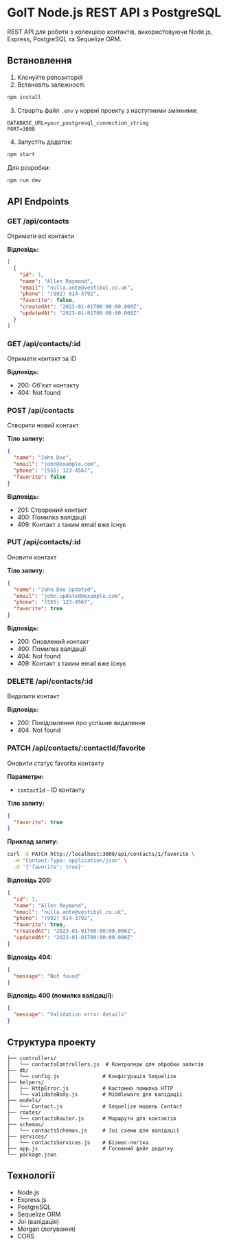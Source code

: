 # GoIT Node.js REST API з PostgreSQL

REST API для роботи з колекцією контактів, використовуючи Node.js, Express, PostgreSQL та Sequelize ORM.

## Встановлення

1. Клонуйте репозиторій
2. Встановіть залежності:
```bash
npm install
```

3. Створіть файл `.env` у корені проекту з наступними змінними:
```
DATABASE_URL=your_postgresql_connection_string
PORT=3000
```

4. Запустіть додаток:
```bash
npm start
```

Для розробки:
```bash
npm run dev
```

## API Endpoints

### GET /api/contacts
Отримати всі контакти

**Відповідь:**
```json
[
  {
    "id": 1,
    "name": "Allen Raymond",
    "email": "nulla.ante@vestibul.co.uk",
    "phone": "(992) 914-3792",
    "favorite": false,
    "createdAt": "2023-01-01T00:00:00.000Z",
    "updatedAt": "2023-01-01T00:00:00.000Z"
  }
]
```

### GET /api/contacts/:id
Отримати контакт за ID

**Відповідь:**
- 200: Об'єкт контакту
- 404: Not found

### POST /api/contacts
Створити новий контакт

**Тіло запиту:**
```json
{
  "name": "John Doe",
  "email": "john@example.com",
  "phone": "(555) 123-4567",
  "favorite": false
}
```

**Відповідь:**
- 201: Створений контакт
- 400: Помилка валідації
- 409: Контакт з таким email вже існує

### PUT /api/contacts/:id
Оновити контакт

**Тіло запиту:**
```json
{
  "name": "John Doe Updated",
  "email": "john.updated@example.com",
  "phone": "(555) 123-4567",
  "favorite": true
}
```

**Відповідь:**
- 200: Оновлений контакт
- 400: Помилка валідації
- 404: Not found
- 409: Контакт з таким email вже існує

### DELETE /api/contacts/:id
Видалити контакт

**Відповідь:**
- 200: Повідомлення про успішне видалення
- 404: Not found

### PATCH /api/contacts/:contactId/favorite
Оновити статус favorite контакту

**Параметри:**
- `contactId` - ID контакту

**Тіло запиту:**
```json
{
  "favorite": true
}
```

**Приклад запиту:**
```bash
curl -X PATCH http://localhost:3000/api/contacts/1/favorite \
  -H "Content-Type: application/json" \
  -d '{"favorite": true}'
```

**Відповідь 200:**
```json
{
  "id": 1,
  "name": "Allen Raymond",
  "email": "nulla.ante@vestibul.co.uk",
  "phone": "(992) 914-3792",
  "favorite": true,
  "createdAt": "2023-01-01T00:00:00.000Z",
  "updatedAt": "2023-01-01T00:00:00.000Z"
}
```

**Відповідь 404:**
```json
{
  "message": "Not found"
}
```

**Відповідь 400 (помилка валідації):**
```json
{
  "message": "Validation error details"
}
```

## Структура проекту

```
├── controllers/
│   └── contactsControllers.js  # Контролери для обробки запитів
├── db/
│   └── config.js              # Конфігурація Sequelize
├── helpers/
│   ├── HttpError.js           # Кастомна помилка HTTP
│   └── validateBody.js        # Middleware для валідації
├── models/
│   └── Contact.js             # Sequelize модель Contact
├── routes/
│   └── contactsRouter.js      # Маршрути для контактів
├── schemas/
│   └── contactsSchemas.js     # Joi схеми для валідації
├── services/
│   └── contactsServices.js    # Бізнес-логіка
├── app.js                     # Головний файл додатку
└── package.json
```

## Технології

- Node.js
- Express.js
- PostgreSQL
- Sequelize ORM
- Joi (валідація)
- Morgan (логування)
- CORS 